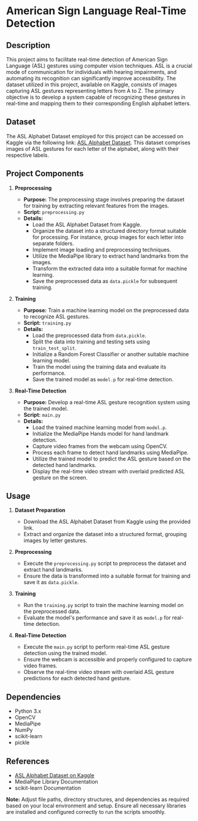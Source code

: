 # American Sign Language Real-Time Detection

## Description

This project aims to facilitate real-time detection of American Sign Language (ASL) gestures using computer vision techniques. ASL is a crucial mode of communication for individuals with hearing impairments, and automating its recognition can significantly improve accessibility. The dataset utilized in this project, available on Kaggle, consists of images capturing ASL gestures representing letters from A to Z. The primary objective is to develop a system capable of recognizing these gestures in real-time and mapping them to their corresponding English alphabet letters.

## Dataset

The ASL Alphabet Dataset employed for this project can be accessed on Kaggle via the following link: [ASL Alphabet Dataset](https://www.kaggle.com/code/alfathterry/american-sign-language-real-time-detection). This dataset comprises images of ASL gestures for each letter of the alphabet, along with their respective labels.

## Project Components

1. **Preprocessing**
   - **Purpose:** The preprocessing stage involves preparing the dataset for training by extracting relevant features from the images.
   - **Script:** `preprocessing.py`
   - **Details:** 
     - Load the ASL Alphabet Dataset from Kaggle.
     - Organize the dataset into a structured directory format suitable for processing. For instance, group images for each letter into separate folders.
     - Implement image loading and preprocessing techniques.
     - Utilize the MediaPipe library to extract hand landmarks from the images.
     - Transform the extracted data into a suitable format for machine learning.
     - Save the preprocessed data as `data.pickle` for subsequent training.

2. **Training**
   - **Purpose:** Train a machine learning model on the preprocessed data to recognize ASL gestures.
   - **Script:** `training.py`
   - **Details:**
     - Load the preprocessed data from `data.pickle`.
     - Split the data into training and testing sets using `train_test_split`.
     - Initialize a Random Forest Classifier or another suitable machine learning model.
     - Train the model using the training data and evaluate its performance.
     - Save the trained model as `model.p` for real-time detection.

3. **Real-Time Detection**
   - **Purpose:** Develop a real-time ASL gesture recognition system using the trained model.
   - **Script:** `main.py`
   - **Details:**
     - Load the trained machine learning model from `model.p`.
     - Initialize the MediaPipe Hands model for hand landmark detection.
     - Capture video frames from the webcam using OpenCV.
     - Process each frame to detect hand landmarks using MediaPipe.
     - Utilize the trained model to predict the ASL gesture based on the detected hand landmarks.
     - Display the real-time video stream with overlaid predicted ASL gesture on the screen.

## Usage

1. **Dataset Preparation**
   - Download the ASL Alphabet Dataset from Kaggle using the provided link.
   - Extract and organize the dataset into a structured format, grouping images by letter gestures.

2. **Preprocessing**
   - Execute the `preprocessing.py` script to preprocess the dataset and extract hand landmarks.
   - Ensure the data is transformed into a suitable format for training and save it as `data.pickle`.

3. **Training**
   - Run the `training.py` script to train the machine learning model on the preprocessed data.
   - Evaluate the model's performance and save it as `model.p` for real-time detection.

4. **Real-Time Detection**
   - Execute the `main.py` script to perform real-time ASL gesture detection using the trained model.
   - Ensure the webcam is accessible and properly configured to capture video frames.
   - Observe the real-time video stream with overlaid ASL gesture predictions for each detected hand gesture.

## Dependencies

- Python 3.x
- OpenCV
- MediaPipe
- NumPy
- scikit-learn
- pickle

## References

- [ASL Alphabet Dataset on Kaggle](https://www.kaggle.com/code/alfathterry/american-sign-language-real-time-detection)
- MediaPipe Library Documentation
- scikit-learn Documentation

**Note:** Adjust file paths, directory structures, and dependencies as required based on your local environment and setup. Ensure all necessary libraries are installed and configured correctly to run the scripts smoothly.
